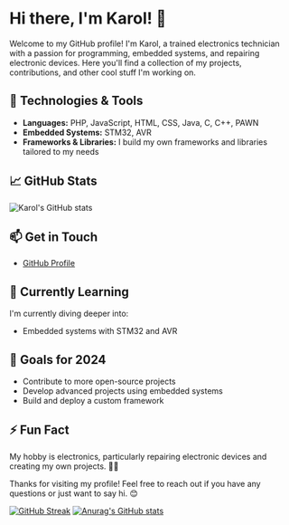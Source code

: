 # Hi there, I'm Karol! 👋

Welcome to my GitHub profile! I'm Karol, a trained electronics technician with a passion for programming, embedded systems, and repairing electronic devices. Here you'll find a collection of my projects, contributions, and other cool stuff I'm working on.

## 🔧 Technologies & Tools

- **Languages:** PHP, JavaScript, HTML, CSS, Java, C, C++, PAWN
- **Embedded Systems:** STM32, AVR
- **Frameworks & Libraries:** I build my own frameworks and libraries tailored to my needs

## 📈 GitHub Stats

![Karol's GitHub stats](https://github-readme-stats.vercel.app/api?username=JAQUBA&show_icons=true&theme=radical)

## 📫 Get in Touch

- [GitHub Profile](https://github.com/JAQUBA)

## 🌱 Currently Learning

I'm currently diving deeper into:

- Embedded systems with STM32 and AVR

## 🎯 Goals for 2024

- Contribute to more open-source projects
- Develop advanced projects using embedded systems
- Build and deploy a custom framework

## ⚡ Fun Fact

My hobby is electronics, particularly repairing electronic devices and creating my own projects. 🔧💡

Thanks for visiting my profile! Feel free to reach out if you have any questions or just want to say hi. 😊


[![GitHub Streak](https://streak-stats.demolab.com?user=JAQUBA)](https://git.io/streak-stats)
[![Anurag's GitHub stats](https://github-readme-stats.vercel.app/api?username=JAQUBA)](https://github.com/JAQUBA/github-readme-stats)
